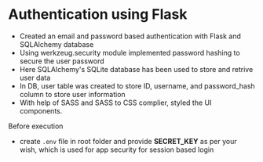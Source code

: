 # Authentication using Flask 

* Created an email and password based authentication with Flask and SQLAlchemy database
* Using werkzeug.security module implemented password hashing to secure the user password
* Here SQLAlchemy's SQLite database has been used to store and retrive user data
* In DB, user table was created to store ID, username, and password_hash column to store user information
* With help of SASS and SASS to CSS complier, styled the UI components.

Before execution

* create `.env` file in root folder and provide **SECRET_KEY** as per your wish, which is used for app security for session based login
